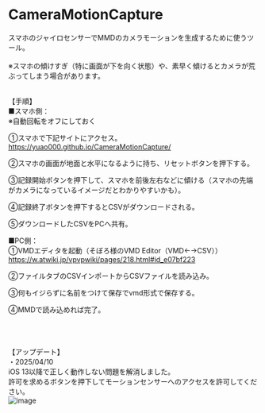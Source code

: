 # CameraMotionCapture
スマホのジャイロセンサーでMMDのカメラモーションを生成するために使うツール。<br><br>
※スマホの傾けすぎ（特に画面が下を向く状態）や、素早く傾けるとカメラが荒ぶってしまう場合があります。<br><br>

【手順】<br>
■スマホ側：<br>
※自動回転をオフにしておく<br>

①スマホで下記サイトにアクセス。<br>
https://yuao000.github.io/CameraMotionCapture/<br>

②スマホの画面が地面と水平になるように持ち、リセットボタンを押下する。<br>

③記録開始ボタンを押下して、スマホを前後左右などに傾ける（スマホの先端がカメラになっているイメージだとわかりやすいかも）。<br>

④記録終了ボタンを押下するとCSVがダウンロードされる。<br>

⑤ダウンロードしたCSVをPCへ共有。<br>



■PC側：<br>
①VMDエディタを起動（そぼろ様のVMD Editor（VMD←→CSV））<br>
https://w.atwiki.jp/vpvpwiki/pages/218.html#id_e07bf223<br>

②ファイルタブのCSVインポートからCSVファイルを読み込み。<br>

③何もイジらずに名前をつけて保存でvmd形式で保存する。<br>

④MMDで読み込めれば完了。<br>

<br><br><br>
【アップデート】<br>
・2025/04/10<br>
iOS 13以降で正しく動作しない問題を解消しました。<br>
許可を求めるボタンを押下してモーションセンサーへのアクセスを許可してください。<br>
![image](https://github.com/user-attachments/assets/921c347b-22be-4889-ae13-325915c1630a)
